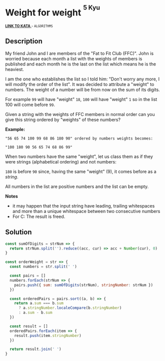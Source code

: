 <h1>Weight for weight <sup><sup>5 Kyu</sup></sup></h1>

<sup>
  <a href="https://www.codewars.com/kata/55c6126177c9441a570000cc">
    <strong>LINK TO KATA</strong>
  </a> - <code>ALGORITHMS</code>
</sup>

## Description

My friend John and I are members of the "Fat to Fit Club (FFC)". John is worried because each month a list with the weights of members is published and each month he is the last on the list which means he is the heaviest.

I am the one who establishes the list so I told him: "Don't worry any more, I will modify the order of the list". It was decided to attribute a "weight" to numbers. The weight of a number will be from now on the sum of its digits.

For example `99` will have "weight" `18`, `100` will have "weight" `1` so in the list 100 will come before `99`.

Given a string with the weights of FFC members in normal order can you give this string ordered by "weights" of these numbers?

**Example:**

```
"56 65 74 100 99 68 86 180 90" ordered by numbers weights becomes:

"100 180 90 56 65 74 68 86 99"
```

When two numbers have the same "weight", let us class them as if they were strings (alphabetical ordering) and not numbers:

`180` is before `90` since, having the same "weight" (9), it comes before as a _string_.

All numbers in the list are positive numbers and the list can be empty.

**Notes**

- it may happen that the input string have leading, trailing whitespaces and more than a unique whitespace between two consecutive numbers
- For C: The result is freed.

## Solution

```javascript
const sumOfDigits = strNum => {
  return strNum.split('').reduce((acc, cur) => acc + Number(cur), 0)
}

const orderWeight = str => {
  const numbers = str.split(' ')

  const pairs = []
  numbers.forEach(strNum => {
    pairs.push({ sum: sumOfDigits(strNum), stringNumber: strNum })
  })

  const orderedPairs = pairs.sort((a, b) => {
    return a.sum === b.sum
      ? a.stringNumber.localeCompare(b.stringNumber)
      : a.sum - b.sum
  })

  const result = []
  orderedPairs.forEach(item => {
    result.push(item.stringNumber)
  })

  return result.join(' ')
}
```
